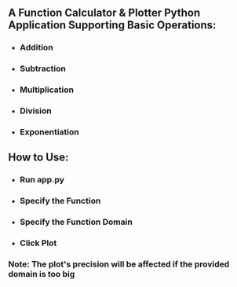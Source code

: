## A Function Calculator & Plotter Python Application Supporting Basic Operations:
- ### Addition
- ### Subtraction
- ### Multiplication
- ### Division
- ### Exponentiation
## How to Use:
- ### Run app.py
- ### Specify the Function
- ### Specify the Function Domain
- ### Click Plot
### Note: The plot's precision will be affected if the provided domain is too big
